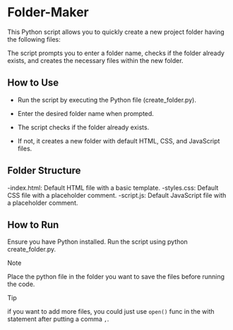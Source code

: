 # Folder-Maker

This Python script allows you to quickly create a new project folder having the following files:

[^1]: **index.html** --> Includes the default layout
[^2]: **styles.css**
[^3]: **script.js**

The script prompts you to enter a folder name, checks if the folder already exists, and creates the necessary files within the new folder.

## How to Use
- Run the script by executing the Python file (create_folder.py).
* Enter the desired folder name when prompted.
+ The script checks if the folder already exists.
- If not, it creates a new folder with default HTML, CSS, and JavaScript files.

## Folder Structure
  -index.html: Default HTML file with a basic template.
  -styles.css: Default CSS file with a placeholder comment.
  -script.js: Default JavaScript file with a placeholder comment.

## How to Run
Ensure you have Python installed.
Run the script using python create_folder.py.

> [!NOTE]
> Place the python file in the folder you want to save the files before running the code.

> [!TIP]
> if you want to add more files, you could just use `open()` func in the with statement after putting a comma `,`.
